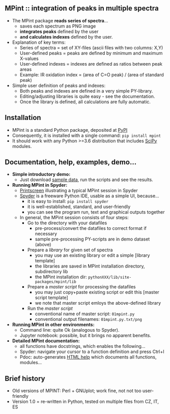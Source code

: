 MPint :: integration of peaks in multiple spectra
-------------------------------------------------

* The MPint package **reads series of spectra**...
	* saves each spectrum as PNG image
	* **integrates peaks** defined by the user
	* **and calculates indexes** defined by the user.
* Explanation of key terms:
	* Series of spectra = set of XY-files (ascii files with two columns: X,Y)
	* User-defined peaks = peaks are defined by minimum and maximum X-values
	* User-defined indexes = indexes are defined as ratios between peak areas
	* Example: IR oxidation index = (area of C=O peak) / (area of standard peak)
* Simple user definition of peaks and indexes:
	* Both peaks and indexes are defined in a very simple PY-library.
    * Editing/adjusting libraries is quite easy - see the documentation.
	* Once the library is defined, all calculations are fully automatic.

Installation
------------

* MPint is a standard Python package, deposited at
  [PyPI](http://pypi.org/projects/mpint)
* Consequently, it is installed with a single command: `pip install mpint`
* It should work with any Python >=3.6 distribution that includes
  [SciPy](https://www.scipy.org/) modules.

Documentation, help, examples, demo...
--------------------------------------

* **Simple introductory demo:**
	* Just download [sample data](./demo), run the scripts and see the results.
* **Running MPint in Spyder:**
	* [Printscreen](./images/mpint-in-spyder.png)
	  illustrating a typical MPint session in Spyder
	* [Spyder](https://www.spyder-ide.org/)
	  is a freeware Python IDE, usable as a simple UI, because...
		* it is easy to install: `pip install spyder`
		* it is well-established, standard, and user-friendly
		* you can see the program run, text and graphical outputs together
	* In general, the MPint session consists of four steps:
		* Go to the directory with your datafiles
			* pre-process/convert the datafiles to correct format if necessary
			* sample pre-processing PY-scripts are in demo dataset (above)
		* Prepare a *library* for given set of spectra
			* you may use an existing library or edit a simple
			  [library template]
			* the libraries are saved in MPint installation directory,
			  subdirectory lib
			* the MPint installation dir:
			  `pythonXXX/lib/site-packages/mpint/lib`
		* Prepare a *master script* for processing the datafiles <br>
			* you may just copy+paste existing script or edit this
			  [master script template]
			* we note that master script emloys the above-defined library
		* Run the *master script*
			* conventional name of master script: `01mpint.py`
			* conventional output filenames: `01mpint.py.txt/png`
* **Running MPint in other environments:**
	* Command line: quite Ok (analogous to Spyder).
	* Jupyter notebook: possible, but it brings no apparent benefits.
* **Detailed MPint documentation:**
	* all functions have docstrings, which enables the following...
	* Spyder: navigate your cursor to a function definition and press Ctrl+I
	* Pdoc: auto-generates
	  [HTML help](./pdoc.html/mpint/index.html)
	  which documents all functions, modules...

## Brief history

* Old versions of MPINT: Perl + GNUplot; work fine, not not too user-friendly 
* Version 1.0 = re-written in Python, tested on multiple files from CZ, IT, ES
